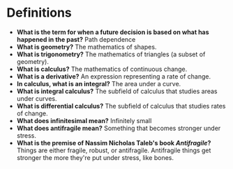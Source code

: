 # Definitions

- **What is the term for when a future decision is based on what has happened in the past?** Path dependence
- **What is geometry?** The mathematics of shapes.
- **What is trigonometry?** The mathematics of triangles (a subset of geometry).
- **What is calculus?** The mathematics of continuous change.
- **What is a derivative?** An expression representing a rate of change.
- **In calculus, what is an integral?** The area under a curve.
- **What is integral calculus?** The subfield of calculus that studies areas under curves.
- **What is differential calculus?** The subfield of calculus that studies rates of change.
- **What does infinitesimal mean?** Infinitely small
- **What does antifragile mean?** Something that becomes stronger under stress.
- **What is the premise of Nassim Nicholas Taleb's book *Antifragile*?** Things are either fragile, robust, or antifragile. Antifragile things get stronger the more they're put under stress, like bones.
